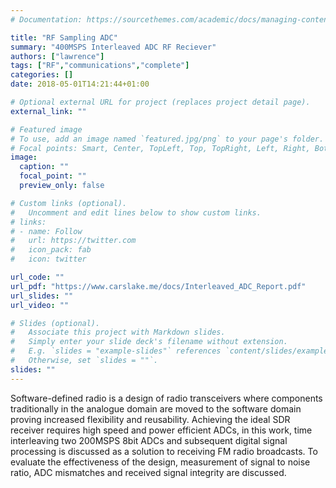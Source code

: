 ```yaml
---
# Documentation: https://sourcethemes.com/academic/docs/managing-content/

title: "RF Sampling ADC"
summary: "400MSPS Interleaved ADC RF Reciever"
authors: ["lawrence"]
tags: ["RF","communications","complete"]
categories: []
date: 2018-05-01T14:21:44+01:00

# Optional external URL for project (replaces project detail page).
external_link: ""

# Featured image
# To use, add an image named `featured.jpg/png` to your page's folder.
# Focal points: Smart, Center, TopLeft, Top, TopRight, Left, Right, BottomLeft, Bottom, BottomRight.
image:
  caption: ""
  focal_point: ""
  preview_only: false

# Custom links (optional).
#   Uncomment and edit lines below to show custom links.
# links:
# - name: Follow
#   url: https://twitter.com
#   icon_pack: fab
#   icon: twitter

url_code: ""
url_pdf: "https://www.carslake.me/docs/Interleaved_ADC_Report.pdf"
url_slides: ""
url_video: ""

# Slides (optional).
#   Associate this project with Markdown slides.
#   Simply enter your slide deck's filename without extension.
#   E.g. `slides = "example-slides"` references `content/slides/example-slides.md`.
#   Otherwise, set `slides = ""`.
slides: ""
---
```

Software-defined radio is a design of radio transceivers where components traditionally in the analogue domain are moved to the software domain proving increased flexibility and reusability. Achieving the ideal SDR receiver requires high speed and power efficient ADCs, in this work, time interleaving two 200MSPS 8bit ADCs and subsequent digital signal processing is discussed as a solution to receiving FM radio broadcasts. To evaluate the effectiveness of the design, measurement of signal to noise ratio, ADC mismatches and received signal integrity are discussed.
